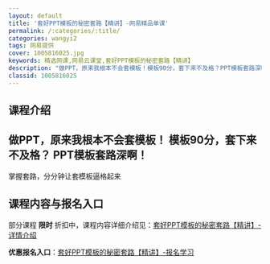 ```yaml
---
layout: default
title: '套好PPT模板的秘密套路【精讲】-网易精品单课'
permalink: /:categories/:title/
categories: wangyi2
tags: 网易提供
cover: 1005816025.jpg
keywords: 精选网课,网易云课堂,套好PPT模板的秘密套路【精讲】
description: "做PPT，原来我根本不会套模板！模板90分，套下来不及格？PPT模板套路深啊！---------------掌握套路，分分钟让套模板逼格起来套好PPT模板的秘密套路【精讲】"
classid: 1005816025
---
```


## 课程介绍

做PPT，原来我根本不会套模板！
模板90分，套下来不及格？ PPT模板套路深啊！
---------------
掌握套路，分分钟让套模板逼格起来

## 课程内容与报名入口

部分课程 **限时** 折扣中，课程内容详细介绍见：[套好PPT模板的秘密套路【精讲】-详情介绍](https://study.163.com/course/introduction/1005816025.htm?share=1&shareId=1025206652&utm_campaign=share&utm_medium=iphoneShare&utm_source=&utm_u=1025206652)

**优惠报名入口**：[套好PPT模板的秘密套路【精讲】-报名学习](https://study.163.com/course/introduction/1005816025.htm?share=1&shareId=1025206652&utm_campaign=share&utm_medium=iphoneShare&utm_source=&utm_u=1025206652)

